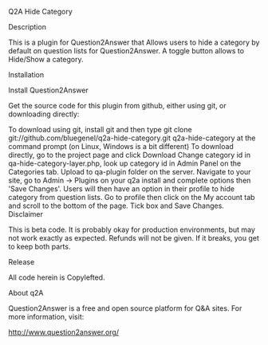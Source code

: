 Q2A Hide Category

Description

This is a plugin for Question2Answer that Allows users to hide a category by default on question lists for Question2Answer. A toggle button allows to Hide/Show a category.

Installation

Install Question2Answer

Get the source code for this plugin from github, either using git, or downloading directly:

To download using git, install git and then type git clone git://github.com/bluegenel/q2a-hide-category.git q2a-hide-category at the command prompt (on Linux, Windows is a bit different)
To download directly, go to the project page and click Download
Change category id in qa-hide-category-layer.php, look up category id in Admin Panel on the Categories tab.
Upload to qa-plugin folder on the server.
Navigate to your site, go to Admin -> Plugins on your q2a install and complete options then 'Save Changes'.
Users will then have an option in their profile to hide category from question lists. Go to profile then click on the My account tab and scroll to the bottom of the page. Tick box and Save Changes.
Disclaimer

This is beta code. It is probably okay for production environments, but may not work exactly as expected. Refunds will not be given. If it breaks, you get to keep both parts.

Release

All code herein is Copylefted.

About q2A

Question2Answer is a free and open source platform for Q&A sites. For more information, visit:

http://www.question2answer.org/
